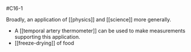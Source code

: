 #C16-1 

Broadly, an application of [[physics]] and [[science]] more generally. 

- A [[temporal artery thermometer]] can be used to make measurements supporting this application.
- [[freeze-drying]] of food
